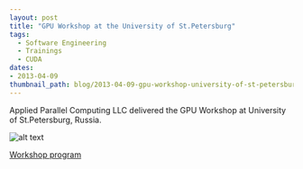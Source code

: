 ```yaml
---
layout: post
title: "GPU Workshop at the University of St.Petersburg"
tags:
  - Software Engineering
  - Trainings
  - CUDA
dates:
- 2013-04-09
thumbnail_path: blog/2013-04-09-gpu-workshop-university-of-st-petersburg-russia/university_logo.png
---
```


Applied Parallel Computing LLC delivered the GPU Workshop at University of St.Petersburg, Russia.

![alt text](\assets\img\blog\2013-04-09-gpu-workshop-university-of-st-petersburg-russia/university_logo.png "Logo Title Text 1")

[Workshop program](\assets\img\blog\2013-04-09-gpu-workshop-university-of-st-petersburg-russia/agenda.pdf)
